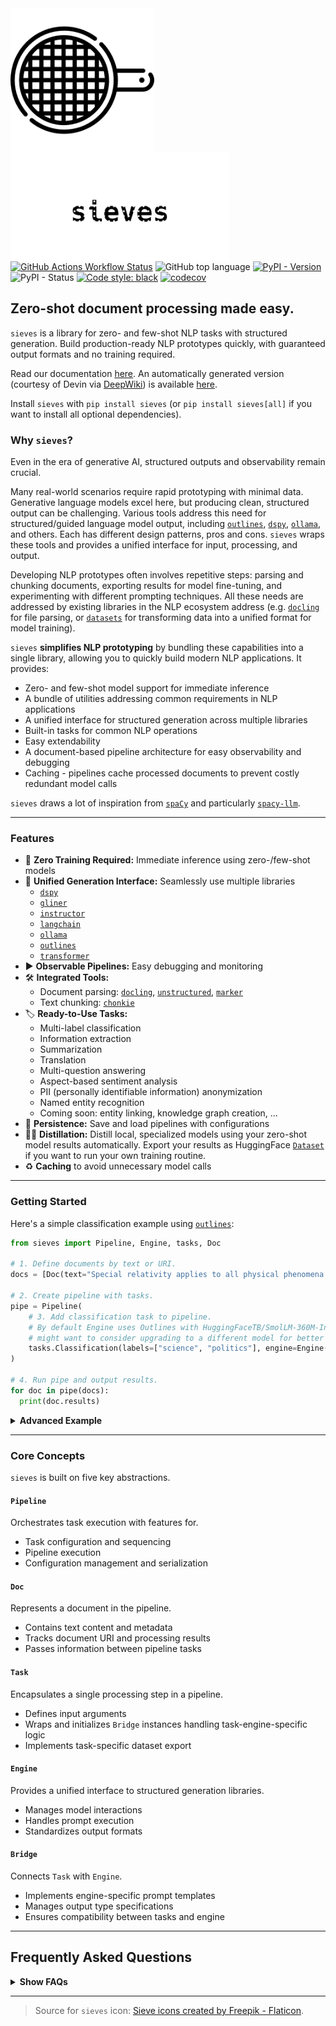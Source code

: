 <img src="https://raw.githubusercontent.com/mantisai/sieves/main/docs/assets/sieve.png" width="230" align="left" style="margin-right:60px" />
<img src="https://raw.githubusercontent.com/mantisai/sieves/main/docs/assets/sieves_sieve_style.png" width="350" align="left" style="margin-right:60px" />

<br>
<br>
<br>
<br>
<br>
<br>
<br>
<br>
<br>
<br>

[![GitHub Actions Workflow Status](https://img.shields.io/github/actions/workflow/status/mantisai/sieves/test.yml)](https://github.com/mantisai/sieves/actions/workflows/test.yml)
![GitHub top language](https://img.shields.io/github/languages/top/mantisai/sieves)
[![PyPI - Version](https://img.shields.io/pypi/v/sieves)]((https://pypi.org/project/sieves/))
![PyPI - Status](https://img.shields.io/pypi/status/sieves)
[![Code style: black](https://img.shields.io/badge/code%20style-black-000000.svg?style=flat-square)](https://github.com/ambv/black)
[![codecov](https://codecov.io/gh/mantisai/sieves/branch/main/graph/badge.svg)](https://codecov.io/gh/mantisai/sieves)

## Zero-shot document processing made easy.

`sieves` is a library for zero- and few-shot NLP tasks with structured generation. Build production-ready NLP prototypes quickly, with guaranteed output formats and no training required.

Read our documentation [here](https://sieves.ai). An automatically generated version (courtesy of Devin via [DeepWiki](https://deepwiki.com/)) is available [here](https://deepwiki.com/MantisAI/sieves).

Install `sieves` with `pip install sieves` (or `pip install sieves[all]` if you want to install all optional dependencies).

### Why `sieves`?

Even in the era of generative AI, structured outputs and observability remain crucial.

Many real-world scenarios require rapid prototyping with minimal data. Generative language models excel here, but 
producing clean, structured output can be challenging. Various tools address this need for structured/guided language 
model output, including [`outlines`](https://github.com/dottxt-ai/outlines), [`dspy`](https://github.com/stanfordnlp/dspy), 
[`ollama`](https://github.com/ollama/ollama), and others. Each has different design patterns, pros and cons. `sieves` wraps these tools and provides 
a unified interface for input, processing, and output.

Developing NLP prototypes often involves repetitive steps: parsing and chunking documents, exporting results for 
model fine-tuning, and experimenting with different prompting techniques. All these needs are addressed by existing 
libraries in the NLP ecosystem address (e.g. [`docling`](https://github.com/DS4SD/docling) for file parsing, or [`datasets`](https://github.com/huggingface/datasets) for transforming 
data into a unified format for model training). 

`sieves`  **simplifies NLP prototyping** by bundling these capabilities into a single library, allowing you to quickly 
build modern NLP applications. It provides:
- Zero- and few-shot model support for immediate inference
- A bundle of utilities addressing common requirements in NLP applications
- A unified interface for structured generation across multiple libraries
- Built-in tasks for common NLP operations
- Easy extendability
- A document-based pipeline architecture for easy observability and debugging
- Caching - pipelines cache processed documents to prevent costly redundant model calls

`sieves` draws a lot of inspiration from [`spaCy`](https://spacy.io/) and particularly [`spacy-llm`](https://github.com/explosion/spacy-llm).

--- 

### Features

- :dart: **Zero Training Required:** Immediate inference using zero-/few-shot models 
- :robot: **Unified Generation Interface:** Seamlessly use multiple libraries
  - [`dspy`](https://github.com/stanfordnlp/dspy)
  - [`gliner`](https://github.com/urchade/GLiNER)
  - [`instructor`](https://github.com/instructor-ai/instructor)
  - [`langchain`](https://github.com/langchain-ai/langchain)
  - [`ollama`](https://github.com/ollama/ollama)
  - [`outlines`](https://github.com/dottxt-ai/outlines)
  - [`transformer`](https://github.com/huggingface/transformers)
- :arrow_forward: **Observable Pipelines:** Easy debugging and monitoring
- :hammer_and_wrench: **Integrated Tools:** 
  - Document parsing: [`docling`](https://github.com/DS4SD/docling), [`unstructured`](https://github.com/Unstructured-IO/unstructured/), [`marker`](https://github.com/VikParuchuri/marker)
  - Text chunking: [`chonkie`](https://github.com/chonkie-ai/chonkie)
- :label: **Ready-to-Use Tasks:**
  - Multi-label classification
  - Information extraction
  - Summarization
  - Translation
  - Multi-question answering
  - Aspect-based sentiment analysis
  - PII (personally identifiable information) anonymization
  - Named entity recognition
  - Coming soon: entity linking, knowledge graph creation, ...
- :floppy_disk: **Persistence:** Save and load pipelines with configurations
- :teacher: **Distillation:** Distill local, specialized models using your zero-shot model results automatically. 
  Export your results as HuggingFace [`Dataset`](https://github.com/huggingface/datasets) if you want to run your own training routine.
- :recycle: **Caching** to avoid unnecessary model calls

---

### Getting Started

Here's a simple classification example using [`outlines`](https://github.com/dottxt-ai/outlines):
```python
from sieves import Pipeline, Engine, tasks, Doc

# 1. Define documents by text or URI.
docs = [Doc(text="Special relativity applies to all physical phenomena in the absence of gravity.")]

# 2. Create pipeline with tasks.
pipe = Pipeline(
    # 3. Add classification task to pipeline. 
    # By default Engine uses Outlines with HuggingFaceTB/SmolLM-360M-Instruct. This is a pretty small model, you 
    # might want to consider upgrading to a different model for better results. 
    tasks.Classification(labels=["science", "politics"], engine=Engine())
)

# 4. Run pipe and output results.
for doc in pipe(docs):
  print(doc.results)
```

<details>
  <summary><b>Advanced Example</b></summary>

This example demonstrates PDF parsing, text chunking, and classification:
```python
import pickle

import gliner.multitask
import chonkie
import tokenizers

from sieves import Pipeline, Engine, tasks, Doc

# 1. Define documents by text or URI.
docs = [Doc(uri="https://arxiv.org/pdf/2408.09869")]

# 2. Create engine responsible for generating structured output.
model_name = 'knowledgator/gliner-multitask-v1.0'
engine = Engine(model=gliner.GLiNER.from_pretrained(model_name))

# 3. Create chunker object.
chunker = chonkie.TokenChunker(tokenizers.Tokenizer.from_pretrained(model_name))

# 3. Create pipeline with tasks.
pipe = Pipeline(
    [
        # 4. Add document parsing task.
        tasks.OCR(export_format="markdown"),
        # 5. Add chunking task to ensure we don't exceed our model's context window.
        tasks.Chunking(chunker),
        # 6. Add classification task to pipeline.
        tasks.Classification(task_id="classifier", labels=["science", "politics"], engine=engine),
    ]
)

# 7. Run pipe and output results.
docs = list(pipe(docs))
for doc in docs:
    print(doc.results["classifier"])

# 8. Serialize pipeline and docs.
pipe.dump("pipeline.yml")
with open("docs.pkl", "wb") as f:
    pickle.dump(docs, f)

# 9. Load pipeline and docs from disk. Note: we don't serialize complex third-party objects, so you'll have 
#    to pass those in at load time.
loaded_pipe = Pipeline.load(
    "pipeline.yml",
    (
        {},
        {"chunker": chunker},
        {"engine": {"model": engine.model}},
    ),
)
with open("docs.pkl", "rb") as f:
    loaded_docs = pickle.load(f)
```
</details>

---

### Core Concepts

`sieves` is built on five key abstractions.

#### **`Pipeline`**
Orchestrates task execution with features for.
- Task configuration and sequencing
- Pipeline execution
- Configuration management and serialization

#### **`Doc`**
Represents a document in the pipeline.
- Contains text content and metadata
- Tracks document URI and processing results
- Passes information between pipeline tasks

#### **`Task`**
Encapsulates a single processing step in a pipeline.
- Defines input arguments
- Wraps and initializes `Bridge` instances handling task-engine-specific logic
- Implements task-specific dataset export

#### **`Engine`**
Provides a unified interface to structured generation libraries.
- Manages model interactions
- Handles prompt execution
- Standardizes output formats

#### **`Bridge`**
Connects `Task` with `Engine`.
- Implements engine-specific prompt templates
- Manages output type specifications
- Ensures compatibility between tasks and engine

--- 

## Frequently Asked Questions

<details>
  <summary><b>Show FAQs</b></summary>

### Why "sieves"?

`sieves` was originally motivated by the want to use generative models for structured information extraction. Coming
from this angle, there are two ways to explain why we settled on this name (pick the one you like better):
- An analogy to [gold panning](https://en.wikipedia.org/wiki/Gold_panning): run your raw data through a sieve to obtain structured, refined "gold."
- An acronym - "sieves" can be read as "Structured Information Extraction and VErification System" (but that's a mouthful).

### Why not just prompt an LLM directly?

Asked differently: what are the benefits of using `sieves` over directly interacting with an LLM?
- Validated, structured data output - also for LLMs that don't offer structured outputs natively.  Zero-/few-shot language models can be finicky without guardrails or parsing.
- A step-by-step pipeline, making it easier to debug and track each stage. 
- The flexibility to switch between different models and ways to ensure structured and validated output.
- A bunch of useful utilities for pre- and post-processing you might need.
- An array of useful tasks you can right of the bat without having to roll your own.

### Why use `sieves` and not a structured generation library, like `outlines`, directly?

Which library makes the most sense to you depends strongly on your use-case. `outlines` provides structured generation
abilities, but not the pipeline system, utilities and pre-built tasks that `sieves` has to offer (and of course not the
flexibility to switch between different structured generation libraries). Then again, maybe you don't need all that -
in which case we recommend using `outlines` (or any other structured generation libray) directly.

Similarly, maybe you already have an existing tech stack in your project that uses exclusively `ollama`, `langchain`, or
`dspy`? All of these libraries (and more) are supported by `sieves` - but they are not _just_ structured generation 
libraries, they come with a plethora of features that are out of scope for `sieves`. If your application deeply 
integrates with a framework like LangChain or DSPy, it may be reasonable to stick to those libraries directly.

As many things in engineering, this is a trade-off. The way we see it: the less tightly coupled your existing 
application is with a particular language model framework, the more mileage you'll get out of `sieves`. This means that 
it's ideal for prototyping (there's no reason you can't use it in production too, of course).

</details>

---

> Source for `sieves` icon:
> <a href="https://www.flaticon.com/free-icons/sieve" title="sieve icons">Sieve icons created by Freepik - Flaticon</a>.

